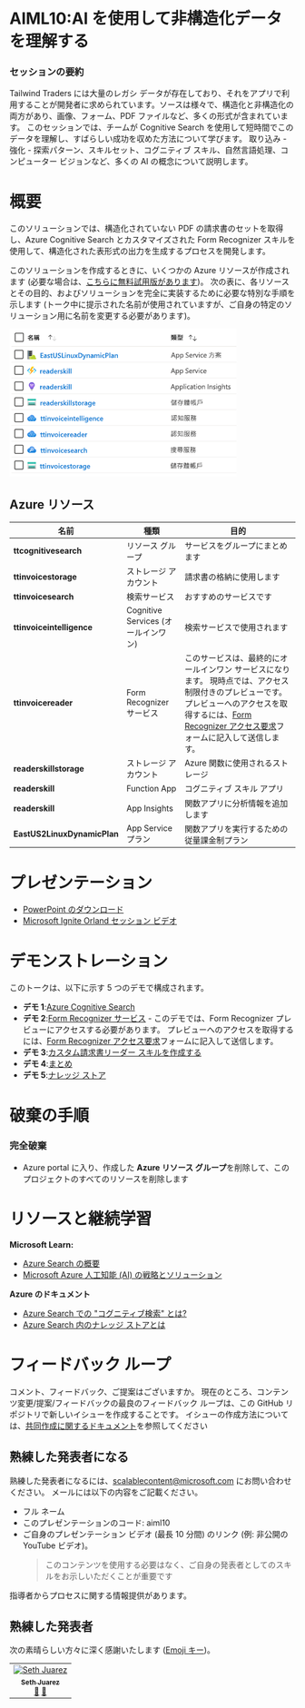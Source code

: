 # <a name="aiml10-making-sense-of-your-unstructured-data-with-ai"></a>AIML10:AI を使用して非構造化データを理解する

### <a name="session-abstract"></a>セッションの要約

Tailwind Traders には大量のレガシ データが存在しており、それをアプリで利用することが開発者に求められています。ソースは様々で、構造化と非構造化の両方があり、画像、フォーム、PDF ファイルなど、多くの形式が含まれています。 このセッションでは、チームが Cognitive Search を使用して短時間でこのデータを理解し、すばらしい成功を収めた方法について学びます。 取り込み - 強化 - 探索パターン、スキルセット、コグニティブ スキル、自然言語処理、コンピューター ビジョンなど、多くの AI の概念について説明します。

# <a name="overview"></a>概要
このソリューションでは、構造化されていない PDF の請求書のセットを取得し、Azure Cognitive Search とカスタマイズされた Form Recognizer スキルを使用して、構造化された表形式の出力を生成するプロセスを開発します。 

このソリューションを作成するときに、いくつかの Azure リソースが作成されます (必要な場合は、[こちらに無料試用版があります](https://azure.microsoft.com/en-gb/free/?WT.mc_id=msignitethetour2019-github-aiml10))。 次の表に、各リソースとその目的、およびソリューションを完全に実装するために必要な特別な手順を示します (トーク中に提示された名前が使用されていますが、ご自身の特定のソリューション用に名前を変更する必要があります)。

![Azure リソース](images/resources.png "Azure リソース")

## <a name="azure-resources"></a>Azure リソース

| 名前                       | 種類                            | 目的                    |
| -------------------------- | ------------------------------- | ------------------------- |
| **ttcognitivesearch**     | リソース グループ                  | サービスをグループにまとめます   |
| **ttinvoicestorage**      | ストレージ アカウント                 | 請求書の格納に使用します     |
| **ttinvoicesearch**       | 検索サービス                  | おすすめのサービスです           |
| **ttinvoiceintelligence** | Cognitive Services (オールインワン) | 検索サービスで使用されます |
| **ttinvoicereader**       | Form Recognizer サービス         | このサービスは、最終的にオールインワン サービスになります。 現時点では、アクセス制限付きのプレビューです。 プレビューへのアクセスを取得するには、[Form Recognizer アクセス要求](https://aka.ms/FormRecognizerRequestAccess)フォームに記入して送信します。  |
| **readerskillstorage**   | ストレージ アカウント              | Azure 関数に使用されるストレージ |
| **readerskill**          | Function App                 | コグニティブ スキル アプリ |
| **readerskill**          | App Insights                   | 関数アプリに分析情報を追加します |
| **EastUS2LinuxDynamicPlan** | App Service プラン                   | 関数アプリを実行するための従量課金制プラン |

# <a name="presentation"></a>プレゼンテーション

* [PowerPoint のダウンロード](https://globaleventcdn.blob.core.windows.net/assets/aiml/aiml10/ja-JP/aiml10-translation.ja-JP.pptx)
* [Microsoft Ignite Orland セッション ビデオ](https://myignite.techcommunity.microsoft.com/sessions/82986?source=sessions)


# <a name="demonstrations"></a>デモンストレーション
このトークは、以下に示す 5 つのデモで構成されます。 

- **デモ 1**:[Azure Cognitive Search](demo1.md)
- **デモ 2**:[Form Recognizer サービス](demo2.md) - このデモでは、Form Recognizer プレビューにアクセスする必要があります。 プレビューへのアクセスを取得するには、[Form Recognizer アクセス要求](https://aka.ms/FormRecognizerRequestAccess)フォームに記入して送信します。
- **デモ 3**:[カスタム請求書リーダー スキルを作成する](demo3.md)
- **デモ 4**:[まとめ](demo4.md)
- **デモ 5**:[ナレッジ ストア](demo5.md)


# <a name="teardown-instructions"></a>破棄の手順

### <a name="full-teardown"></a>完全破棄

* Azure portal に入り、作成した **Azure リソース グループ**を削除して、このプロジェクトのすべてのリソースを削除します


# <a name="resources-and-continued-learning"></a>リソースと継続学習

**Microsoft Learn:**
* [Azure Search の概要](https://docs.microsoft.com/en-us/learn/modules/intro-to-azure-search/?WT.mc_id=msignitethetour2019-github-aiml10)
* [Microsoft Azure 人工知能 (AI) の戦略とソリューション](https://docs.microsoft.com/en-us/learn/modules/azure-artificial-intelligence/?WT.mc_id=msignitethetour2019-github-aiml10)

**Azure のドキュメント**
* [Azure Search での "コグニティブ検索" とは?](https://docs.microsoft.com/en-us/azure/search/cognitive-search-concept-intro/?WT.mc_id=msignitethetour2019-github-aiml10)
* [Azure Search 内のナレッジ ストアとは](https://docs.microsoft.com/en-us/azure/search/knowledge-store-concept-intro)


# <a name="feedback-loop"></a>フィードバック ループ

コメント、フィードバック、ご提案はございますか。 現在のところ、コンテンツ変更/提案/フィードバックの最良のフィードバック ループは、この GitHub リポジトリで新しいイシューを作成することです。 イシューの作成方法については、[共同作成に関するドキュメント](https://github.com/microsoft/ignite-learning-paths/blob/master/contributing.md)を参照してください

## <a name="become-a-trained-presenter"></a>熟練した発表者になる

熟練した発表者になるには、[scalablecontent@microsoft.com](mailto:scalablecontent@microsoft.com) にお問い合わせください。 メールには以下の内容をご記載ください。

- フル ネーム
- このプレゼンテーションのコード: aiml10
- ご自身のプレゼンテーション ビデオ (最長 10 分間) のリンク (例: 非公開の YouTube ビデオ)。 
  > このコンテンツを使用する必要はなく、ご自身の発表者としてのスキルをお示しいただくことが重要です

指導者からプロセスに関する情報提供があります。

## <a name="trained-presenters"></a>熟練した発表者

次の素晴らしい方々に深く感謝いたします ([Emoji キー](https://allcontributors.org/docs/en/emoji-key))。

<!-- ALL-CONTRIBUTORS-LIST:START - Do not remove or modify this section -->
<!-- prettier-ignore -->

<table>
<tr>
    <td align="center"><a href="https://github.com/sethjuarez">
        <img src="https://avatars2.githubusercontent.com/u/115409?s=460&v=4" width="100px;" alt="Seth Juarez"/><br />
        <sub><b>Seth Juarez</b></sub></a><br />
            <a href="Add link to powerpoint here" title="トーク">📢</a>
            <a href="Add link to pull request here" title="ドキュメント">📖</a> 
    </td>
</tr></table>

<!-- ALL-CONTRIBUTORS-LIST:END -->